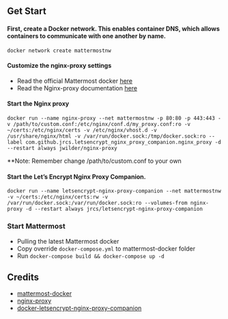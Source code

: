 ## Get Start

#### First, create a Docker network. This enables container DNS, which allows containers to communicate with one another by name.

```
docker network create mattermostnw
```

#### Customize the nginx-proxy settings
- Read the official Mattermost docker [here](https://github.com/mattermost/mattermost-docker)
- Read the Nginx-proxy documentation [here](https://github.com/jwilder/nginx-proxy#replacing-default-proxy-settings)


#### Start the Nginx proxy

```
docker run --name nginx-proxy --net mattermostnw -p 80:80 -p 443:443 -v /path/to/custom.conf:/etc/nginx/conf.d/my_proxy.conf:ro -v ~/certs:/etc/nginx/certs -v /etc/nginx/vhost.d -v /usr/share/nginx/html -v /var/run/docker.sock:/tmp/docker.sock:ro --label com.github.jrcs.letsencrypt_nginx_proxy_companion.nginx_proxy -d --restart always jwilder/nginx-proxy
```

**Note: Remember change /path/to/custom.conf to your own


#### Start the Let’s Encrypt Nginx Proxy Companion.

```
docker run --name letsencrypt-nginx-proxy-companion --net mattermostnw -v ~/certs:/etc/nginx/certs:rw -v /var/run/docker.sock:/var/run/docker.sock:ro --volumes-from nginx-proxy -d --restart always jrcs/letsencrypt-nginx-proxy-companion
```

### Start Mattermost
- Pulling the latest Mattermost docker
- Copy override `docker-compose.yml` to mattermost-docker folder
- Run `docker-compose build && docker-compose up -d`

## Credits
- [mattermost-docker](https://github.com/mattermost/mattermost-docker)
- [nginx-proxy](https://github.com/jwilder/nginx-proxy)
- [docker-letsencrypt-nginx-proxy-companion](https://github.com/JrCs/docker-letsencrypt-nginx-proxy-companion)
